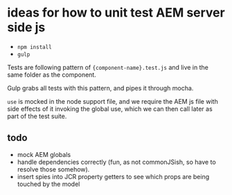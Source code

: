 # ideas for how to unit test AEM server side js

- `npm install`
- `gulp`

Tests are following pattern of `{component-name}.test.js` and live in the same folder as the component.

Gulp grabs all tests with this pattern, and pipes it through mocha.

`use` is mocked in the node support file, and we require the AEM js file with side effects of it invoking the global use, which we can then call later as part of the test suite.

## todo

- mock AEM globals
- handle dependencies correctly (fun, as not commonJSish, so have to resolve those somehow).
- insert spies into JCR property getters to see which props are being touched by the model
